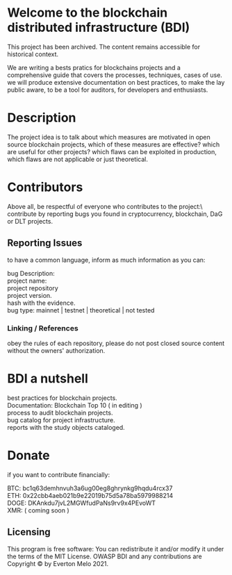 # Welcome to the blockchain distributed infrastructure (BDI) 

This project has been archived. The content remains accessible for historical context.

We are writing a bests pratics for blockchains projects  and a comprehensive guide that covers the processes, techniques, cases of use.
we will produce extensive documentation on best practices, to make the lay public aware, to be a tool for auditors, for developers and enthusiasts.


# Description

The project idea is to talk about which measures are motivated in open source blockchain projects, 
which of these measures are effective? which are useful for other projects? which flaws can be exploited in production, 
which flaws are not applicable or just theoretical.

# Contributors

Above all, be respectful of everyone who contributes to the project:\ 
contribute by reporting bugs you found in cryptocurrency, blockchain, DaG or DLT projects.

## Reporting Issues

to have a common language, inform as much information as you can:

bug Description:\
project name:\
project repository\
project version.\
hash with the evidence.\
bug type: mainnet | testnet | theoretical | not tested

### Linking / References

obey the rules of each repository, please do not post closed source content without the owners' authorization.

# BDI a nutshell

best practices for blockchain projects.\
Documentation: Blockchain Top 10 ( in editing )</br> 
process to audit blockchain projects.\
bug catalog for project infrastructure.\
reports with the study objects cataloged.


# Donate

if you want to contribute financially: 

BTC: bc1q63demhnvuh3a6ug00eg8ghrynkg9hqdu4rcx37</br>
ETH: 0x22cbb4aeb021b9e22019b75d5a78ba5979988214</br> 
DOGE: DKAnkdu7jvL2MGWfudPaNs9rv9x4PEvoWT</br>
XMR: ( coming soon ) 

## Licensing
This program is free software: You can redistribute it and/or modify it under the terms of the MIT License. 
OWASP BDI and any contributions are Copyright © by Everton Melo 2021.
